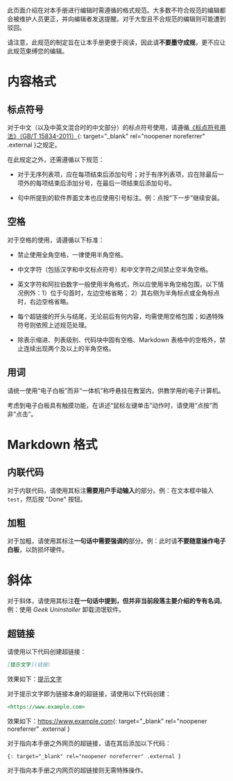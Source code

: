 此页面介绍在对本手册进行编辑时需遵循的格式规范。大多数不符合规范的编辑都会被维护人员更正，并向编辑者发送提醒。对于大型且不合规范的编辑则可能遭到驳回。

请注意，此规范的制定旨在让本手册更便于阅读，因此请**不要墨守成规**，更不应让此规范束缚您的编辑。
# 内容格式
## 标点符号
对于中文（以及中英文混合时的中文部分）的标点符号使用，请遵循[《标点符号用法》（GB/T 15834-2011）](http://std.samr.gov.cn/gb/search/gbDetailed?id=71F772D7FE25D3A7E05397BE0A0AB82A){: target="_blank" rel="noopener noreferrer" .external }之规定。

在此规定之外，还需遵循以下规范：

- 对于无序列表项，应在每项结束后添加句号；对于有序列表项，应在除最后一项外的每项结束后添加分号，在最后一项结束后添加句号。

- 句中所提到的软件界面文本也应使用引号标注。例：点按“下一步”继续安装。

## 空格
对于空格的使用，请遵循以下标准：

- 禁止使用全角空格，一律使用半角空格。

- 中文字符（包括汉字和中文标点符号）和中文字符之间禁止空半角空格。

- 英文字符和阿拉伯数字一般使用半角格式，所以应使用半角空格包围，以下情况例外：1）位于句首时，左边空格省略； 2）其右侧为半角标点或全角标点时，右边空格省略。

- 每个超链接的开头与结尾，无论前后有何内容，均需使用空格包围；如遇特殊符号则依照上述规范处理。

- 除表示缩进、列表级别、代码块中固有空格、Markdown 表格中的空格外，禁止连续出现两个及以上的半角空格。

## 用词
请统一使用“电子白板”而非“一体机”称呼悬挂在教室内，供教学用的电子计算机。

考虑到电子白板具有触摸功能，在讲述“鼠标左键单击”动作时，请使用“点按”而非“点击”。

# Markdown 格式
## 内联代码
对于内联代码，请使用其标注**需要用户手动输入**的部分。例：在文本框中输入 `test`，然后按 "Done" 按钮。

## 加粗
对于加粗，请使用其标注**一句话中需要强调的**部分。例：此时请**不要随意操作电子白板**，以防损坏硬件。

# 斜体
对于斜体，请使用其标注**在一句话中提到，但并非当前段落主要介绍的专有名词**。例：使用 *Geek Uninstaller* 卸载流氓软件。

## 超链接
请使用以下代码创建超链接：
```markdown
[提示文字](链接)
```
效果如下：[提示文字](链接)

对于提示文字即为链接本身的超链接，请使用以下代码创建：
```markdown
<https://www.example.com>
```
效果如下：<https://www.example.com>{: target="_blank" rel="noopener noreferrer" .external }

对于指向本手册之外网页的超链接，请在其后添加以下代码：
```
{: target="_blank" rel="noopener noreferrer" .external }
```
对于指向本手册之内网页的超链接则无需特殊操作。